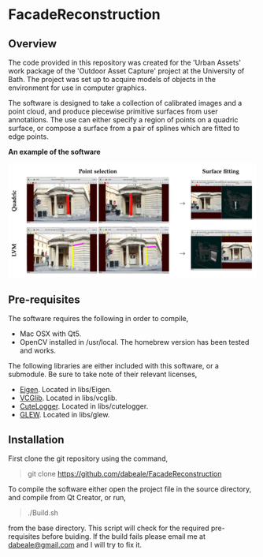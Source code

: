 # FacadeReconstruction

## Overview
The code provided in this repository was created for the 'Urban Assets' work package of the 'Outdoor Asset Capture' project at the University of Bath. The project was set up to acquire models of objects in the environment for use in computer graphics.

The software is designed to take a collection of calibrated images and a point cloud, and produce piecewise primitive surfaces from user annotations. The use can either specify a region of points on a quadric surface, or compose a surface from a pair of splines which are fitted to edge points.

**An example of the software**

<img alt="Image of the interface" src="doc/SoftwareExample.png" width="800px" />

## Pre-requisites

The software requires the following in order to compile,

* Mac OSX with Qt5.
* OpenCV installed in /usr/local. The homebrew version has been tested and works.

The following libraries are either included with this software, or a submodule. Be sure to take note of their relevant licenses,

* [Eigen](http://eigen.tuxfamily.org). Located in libs/Eigen.
* [VCGlib](http://vcg.isti.cnr.it/vcglib/). Located in libs/vcglib.
* [CuteLogger](https://github.com/dept2/CuteLogger). Located in libs/cutelogger.
* [GLEW](http://glew.sourceforge.net/). Located in libs/glew.

## Installation

First clone the git repository using the command,
> git clone https://github.com/dabeale/FacadeReconstruction

To compile the software either open the project file in the source directory, and compile from Qt Creator, or run,
> ./Build.sh

from the base directory. This script will check for the required pre-requisites before buiding. If the build fails please email me at dabeale@gmail.com and I will try to fix it.


